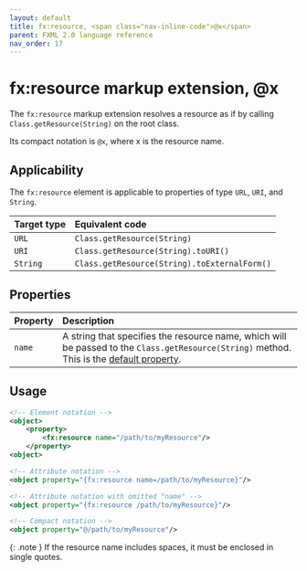 ```yaml
---
layout: default
title: fx:resource, <span class="nav-inline-code">@x</span>
parent: FXML 2.0 language reference
nav_order: 17
---
```


# fx:resource markup extension, @x
The `fx:resource` markup extension resolves a resource as if by calling `Class.getResource(String)` on the root class. 

Its compact notation is `@x`, where <span class="inline-code">x</span> is the resource name.

## Applicability
The `fx:resource` element is applicable to properties of type `URL`, `URI`, and `String`.

| Target type | Equivalent code |
|:-|:-|
| `URL` | `Class.getResource(String)` |
| `URI` | `Class.getResource(String).toURI()` |
| `String` | `Class.getResource(String).toExternalForm()` |

## Properties

| Property | Description |
|:-|:-|
| `name` | A string that specifies the resource name, which will be passed to the `Class.getResource(String)` method. This is the [default property](../property-notation.html#default-property). |

## Usage

```xml
<!-- Element notation -->
<object>
    <property>
        <fx:resource name="/path/to/myResource"/>
    </property>
<object>

<!-- Attribute notation -->
<object property="{fx:resource name=/path/to/myResource}"/>

<!-- Attribute notation with omitted "name" -->
<object property="{fx:resource /path/to/myResource}"/>

<!-- Compact notation -->
<object property="@/path/to/myResource"/>
```

{: .note }
If the resource name includes spaces, it must be enclosed in single quotes.